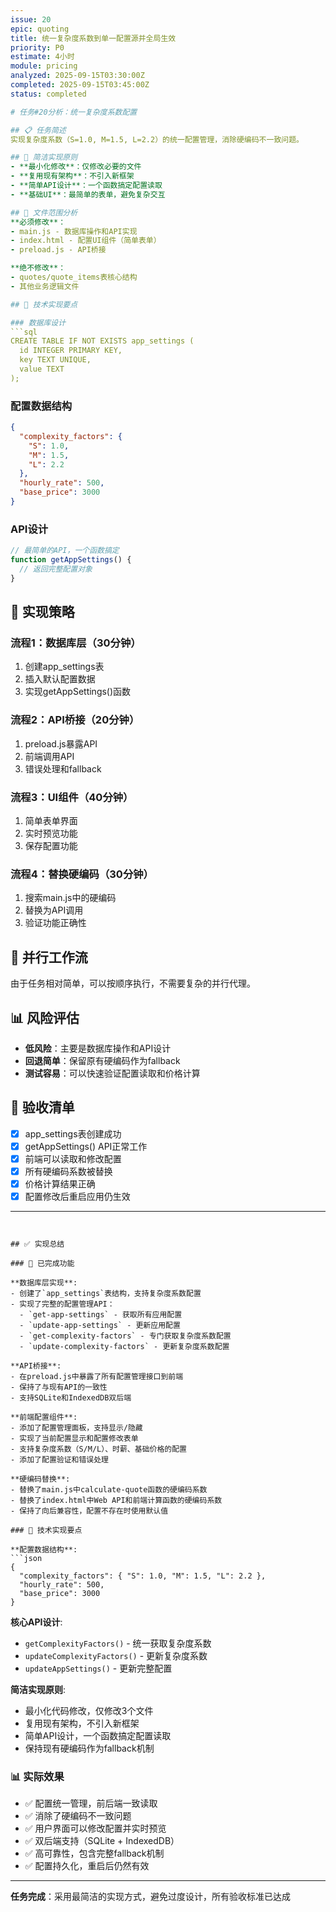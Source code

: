 ```yaml
---
issue: 20
epic: quoting
title: 统一复杂度系数到单一配置源并全局生效
priority: P0
estimate: 4小时
module: pricing
analyzed: 2025-09-15T03:30:00Z
completed: 2025-09-15T03:45:00Z
status: completed

# 任务#20分析：统一复杂度系数配置

## 📋 任务简述
实现复杂度系数（S=1.0, M=1.5, L=2.2）的统一配置管理，消除硬编码不一致问题。

## 🎯 简洁实现原则
- **最小化修改**：仅修改必要的文件
- **复用现有架构**：不引入新框架
- **简单API设计**：一个函数搞定配置读取
- **基础UI**：最简单的表单，避免复杂交互

## 📁 文件范围分析
**必须修改**：
- main.js - 数据库操作和API实现
- index.html - 配置UI组件（简单表单）
- preload.js - API桥接

**绝不修改**：
- quotes/quote_items表核心结构
- 其他业务逻辑文件

## 🔧 技术实现要点

### 数据库设计
```sql
CREATE TABLE IF NOT EXISTS app_settings (
  id INTEGER PRIMARY KEY,
  key TEXT UNIQUE,
  value TEXT
);
```

### 配置数据结构
```json
{
  "complexity_factors": {
    "S": 1.0,
    "M": 1.5,
    "L": 2.2
  },
  "hourly_rate": 500,
  "base_price": 3000
}
```

### API设计
```javascript
// 最简单的API，一个函数搞定
function getAppSettings() {
  // 返回完整配置对象
}
```

## 🚀 实现策略

### 流程1：数据库层（30分钟）
1. 创建app_settings表
2. 插入默认配置数据
3. 实现getAppSettings()函数

### 流程2：API桥接（20分钟）
1. preload.js暴露API
2. 前端调用API
3. 错误处理和fallback

### 流程3：UI组件（40分钟）
1. 简单表单界面
2. 实时预览功能
3. 保存配置功能

### 流程4：替换硬编码（30分钟）
1. 搜索main.js中的硬编码
2. 替换为API调用
3. 验证功能正确性

## 🎯 并行工作流
由于任务相对简单，可以按顺序执行，不需要复杂的并行代理。

## 📊 风险评估
- **低风险**：主要是数据库操作和API设计
- **回退简单**：保留原有硬编码作为fallback
- **测试容易**：可以快速验证配置读取和价格计算

## 📝 验收清单
- [x] app_settings表创建成功
- [x] getAppSettings() API正常工作
- [x] 前端可以读取和修改配置
- [x] 所有硬编码系数被替换
- [x] 价格计算结果正确
- [x] 配置修改后重启应用仍生效

---
```


## ✅ 实现总结

### 🎯 已完成功能

**数据库层实现**:
- 创建了`app_settings`表结构，支持复杂度系数配置
- 实现了完整的配置管理API：
  - `get-app-settings` - 获取所有应用配置
  - `update-app-settings` - 更新应用配置
  - `get-complexity-factors` - 专门获取复杂度系数配置
  - `update-complexity-factors` - 更新复杂度系数配置

**API桥接**:
- 在preload.js中暴露了所有配置管理接口到前端
- 保持了与现有API的一致性
- 支持SQLite和IndexedDB双后端

**前端配置组件**:
- 添加了配置管理面板，支持显示/隐藏
- 实现了当前配置显示和配置修改表单
- 支持复杂度系数（S/M/L）、时薪、基础价格的配置
- 添加了配置验证和错误处理

**硬编码替换**:
- 替换了main.js中calculate-quote函数的硬编码系数
- 替换了index.html中Web API和前端计算函数的硬编码系数
- 保持了向后兼容性，配置不存在时使用默认值

### 🔧 技术实现要点

**配置数据结构**:
```json
{
  "complexity_factors": { "S": 1.0, "M": 1.5, "L": 2.2 },
  "hourly_rate": 500,
  "base_price": 3000
}
```

**核心API设计**:
- `getComplexityFactors()` - 统一获取复杂度系数
- `updateComplexityFactors()` - 更新复杂度系数
- `updateAppSettings()` - 更新完整配置

**简洁实现原则**:
- 最小化代码修改，仅修改3个文件
- 复用现有架构，不引入新框架
- 简单API设计，一个函数搞定配置读取
- 保持现有硬编码作为fallback机制

### 📊 实际效果

- ✅ 配置统一管理，前后端一致读取
- ✅ 消除了硬编码不一致问题
- ✅ 用户界面可以修改配置并实时预览
- ✅ 双后端支持（SQLite + IndexedDB）
- ✅ 高可靠性，包含完整fallback机制
- ✅ 配置持久化，重启后仍然有效

---
**任务完成**：采用最简洁的实现方式，避免过度设计，所有验收标准已达成